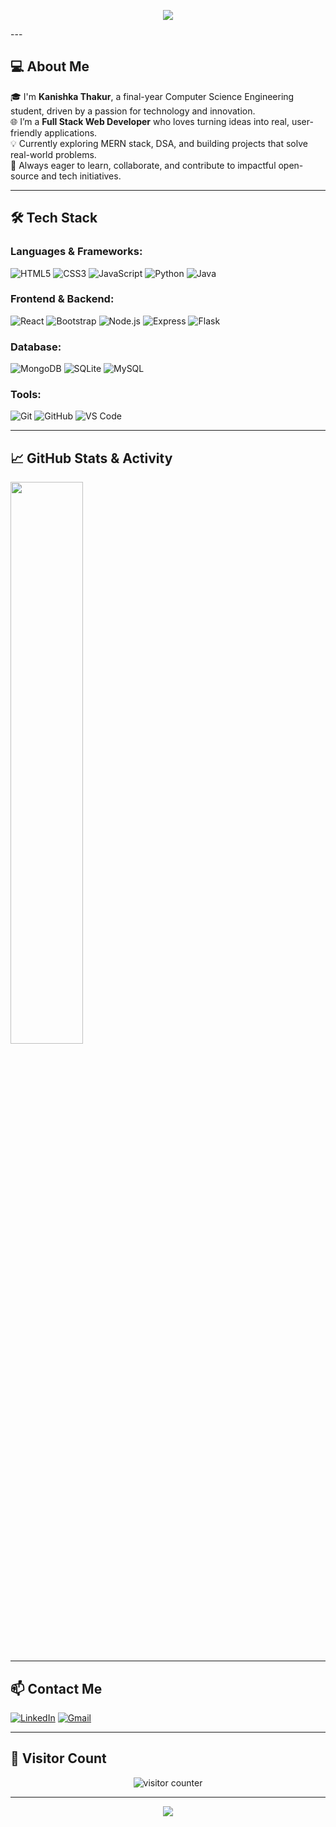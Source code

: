 <!-- Profile Banner -->
<p align="center">
  <img src="https://capsule-render.vercel.app/api?type=waving&color=gradient&height=200&section=header&text=Hi%20👋%20I'm%20Kanishka%20Thakur&fontSize=35&fontAlignY=40&desc=Full%20Stack%20Web%20Developer%20|%20Final%20Year%20CSE%20Student&descAlignY=60&descAlign=60" />
</p>
---

## 💻 About Me

🎓 I'm **Kanishka Thakur**, a final-year Computer Science Engineering student, driven by a passion for technology and innovation.  
🌐 I’m a **Full Stack Web Developer** who loves turning ideas into real, user-friendly applications.  
💡 Currently exploring MERN stack, DSA, and building projects that solve real-world problems.  
🚀 Always eager to learn, collaborate, and contribute to impactful open-source and tech initiatives.

---

## 🛠 Tech Stack

### Languages & Frameworks:
![HTML5](https://img.shields.io/badge/HTML5-E34F26?style=for-the-badge&logo=html5&logoColor=white)
![CSS3](https://img.shields.io/badge/CSS3-264de4?style=for-the-badge&logo=css3&logoColor=white)
![JavaScript](https://img.shields.io/badge/JavaScript-F7DF1E?style=for-the-badge&logo=javascript&logoColor=black)
![Python](https://img.shields.io/badge/Python-3776AB?style=for-the-badge&logo=python&logoColor=white)
![Java](https://img.shields.io/badge/Java-007396?style=for-the-badge&logo=java&logoColor=white)

### Frontend & Backend:
![React](https://img.shields.io/badge/React-61DAFB?style=for-the-badge&logo=react&logoColor=black)
![Bootstrap](https://img.shields.io/badge/Bootstrap-7952B3?style=for-the-badge&logo=bootstrap&logoColor=white)
![Node.js](https://img.shields.io/badge/Node.js-339933?style=for-the-badge&logo=nodedotjs&logoColor=white)
![Express](https://img.shields.io/badge/Express-000000?style=for-the-badge&logo=express&logoColor=white)
![Flask](https://img.shields.io/badge/Flask-000000?style=for-the-badge&logo=flask&logoColor=white)

### Database:
![MongoDB](https://img.shields.io/badge/MongoDB-47A248?style=for-the-badge&logo=mongodb&logoColor=white)
![SQLite](https://img.shields.io/badge/SQLite-003B57?style=for-the-badge&logo=sqlite&logoColor=white)
![MySQL](https://img.shields.io/badge/MySQL-00758F?style=for-the-badge&logo=mysql&logoColor=white)

### Tools:
![Git](https://img.shields.io/badge/Git-F05032?style=for-the-badge&logo=git&logoColor=white)
![GitHub](https://img.shields.io/badge/GitHub-181717?style=for-the-badge&logo=github&logoColor=white)
![VS Code](https://img.shields.io/badge/VS%20Code-007ACC?style=for-the-badge&logo=visual-studio-code&logoColor=white)

---

## 📈 GitHub Stats & Activity
<img src="https://streak-stats.demolab.com?user=mayankdhangar2408&theme=radical" width="48%" /> </p>

---

## 📫 Contact Me

[![LinkedIn](https://img.shields.io/badge/LinkedIn-0077B5?style=for-the-badge&logo=linkedin&logoColor=white)](https://www.linkedin.com/in/kanishkathakur863/)
[![Gmail](https://img.shields.io/badge/Email-D14836?style=for-the-badge&logo=gmail&logoColor=white)](mailto:kanishkathakur863@gmail.com)

---

## 👀 Visitor Count

<p align="center">
  <img src="https://komarev.com/ghpvc/?username=kanishka-coder0809&label=Profile%20Views&color=0e75b6&style=flat" alt="visitor counter"/>
</p>

---

<p align="center">
  <img src="https://capsule-render.vercel.app/api?type=waving&color=gradient&height=120&section=footer"/>
</p>
